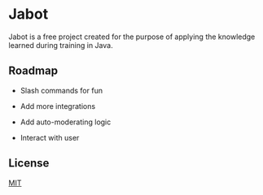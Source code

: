 
# Jabot 

Jabot is a free project created for the purpose of applying the knowledge learned during training in Java.



## Roadmap

- Slash commands for fun 

- Add more integrations

- Add auto-moderating logic

- Interact with user





## License

[MIT](https://choosealicense.com/licenses/mit/)
